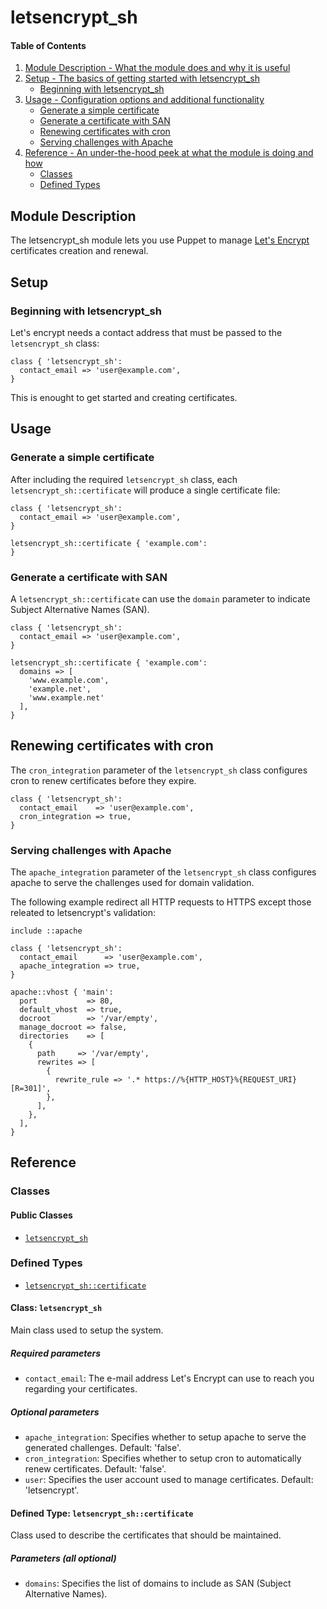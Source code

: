 # letsencrypt\_sh

#### Table of Contents

1. [Module Description - What the module does and why it is useful](#module-description)
2. [Setup - The basics of getting started with letsencrypt\_sh](#setup)
    * [Beginning with letsencrypt\_sh](#beginning-with-letsencrypt_sh)
3. [Usage - Configuration options and additional functionality](#usage)
    * [Generate a simple certificate](#generate-a-simple-certificate)
    * [Generate a certificate with SAN](#generate-a-certificate-with-san)
    * [Renewing certificates with cron](#renewing-certificates-with-cron)
    * [Serving challenges with Apache](#serving-challenges-with-apache)
4. [Reference - An under-the-hood peek at what the module is doing and how](#reference)
    * [Classes](#classes)
    * [Defined Types](#defined-types)

## Module Description

The letsencrypt\_sh module lets you use Puppet to manage [Let's Encrypt](https://letsencrypt.org/) certificates creation and renewal.

## Setup

### Beginning with letsencrypt\_sh

Let's encrypt needs a contact address that must be passed to the `letsencrypt_sh` class:

```puppet
class { 'letsencrypt_sh':
  contact_email => 'user@example.com',
}
```

This is enought to get started and creating certificates.

## Usage

### Generate a simple certificate

After including the required `letsencrypt_sh` class, each `letsencrypt_sh::certificate` will produce a single certificate file:

```puppet
class { 'letsencrypt_sh':
  contact_email => 'user@example.com',
}

letsencrypt_sh::certificate { 'example.com':
}
```

### Generate a certificate with SAN

A `letsencrypt_sh::certificate` can use the `domain` parameter to indicate Subject Alternative Names (SAN).

```puppet
class { 'letsencrypt_sh':
  contact_email => 'user@example.com',
}

letsencrypt_sh::certificate { 'example.com':
  domains => [
    'www.example.com',
    'example.net',
    'www.example.net'
  ],
}
```

## Renewing certificates with cron

The `cron_integration` parameter of the `letsencrypt_sh` class configures cron to renew certificates before they expire.

```puppet
class { 'letsencrypt_sh':
  contact_email    => 'user@example.com',
  cron_integration => true,
}
```

### Serving challenges with Apache

The `apache_integration` parameter of the `letsencrypt_sh` class configures apache to serve the challenges used for domain validation.

The following example redirect all HTTP requests to HTTPS except those releated to letsencrypt's validation:

```puppet
include ::apache

class { 'letsencrypt_sh':
  contact_email      => 'user@example.com',
  apache_integration => true,
}

apache::vhost { 'main':
  port           => 80,
  default_vhost  => true,
  docroot        => '/var/empty',
  manage_docroot => false,
  directories    => [
    {
      path     => '/var/empty',
      rewrites => [
        {
          rewrite_rule => '.* https://%{HTTP_HOST}%{REQUEST_URI} [R=301]',
        },
      ],
    },
  ],
}
```

## Reference

### Classes

#### Public Classes

* [`letsencrypt_sh`](#class-letsencrypt_sh)

### Defined Types

* [`letsencrypt_sh::certificate`](#defined-type-letsencrypt_shcertificate)

#### Class: `letsencrypt_sh`

Main class used to setup the system.

##### Required parameters

* `contact_email`: The e-mail address Let's Encrypt can use to reach you regarding your certificates.

##### Optional parameters

* `apache_integration`: Specifies whether to setup apache to serve the generated challenges. Default: 'false'.
* `cron_integration`: Specifies whether to setup cron to automatically renew certificates. Default: 'false'.
* `user`: Specifies the user account used to manage certificates. Default: 'letsencrypt'.

#### Defined Type: `letsencrypt_sh::certificate`

Class used to describe the certificates that should be maintained.

##### Parameters (all optional)

* `domains`: Specifies the list of domains to include as SAN (Subject Alternative Names).
